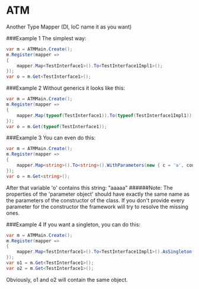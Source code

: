# ATM
Another Type Mapper (DI, IoC  name it as you want)

###Example 1
The simplest way:
```C#
var m = ATMMain.Create();
m.Register(mapper =>
{
    mapper.Map<TestInterface1>().To<TestInterface1Impl1>();
});
var o = m.Get<TestInterface1>();
```

###Example 2
Without generics it looks like this:
```C#
var m = ATMMain.Create();
m.Register(mapper =>
{
    mapper.Map(typeof(TestInterface1)).To(typeof(TestInterface1Impl1));
});
var o = m.Get(typeof(TestInterface1));
```

###Example 3
You can even do this:
```C#
var m = ATMMain.Create();
m.Register(mapper =>
{
    mapper.Map<string>().To<string>().WithParameters(new { c = 'a', count = 5 });
});
var o = m.Get<string>();
```
After that variable 'o' contains this string: "aaaaa"
######Note: The properties of the 'parameter object' should have exactly the same name as the parameters of the constructor of the class. If you don't provide every parameter for the constructor the framework will try to resolve the missing ones.

###Example 4
If you want a singleton, you can do this:
```C#
var m = ATMMain.Create();
m.Register(mapper =>
{
    mapper.Map<TestInterface1>().To<TestInterface1Impl1>().AsSingleton();
});
var o1 = m.Get<TestInterface1>();
var o2 = m.Get<TestInterface1>();
```
Obviously, o1 and o2 will contain the same object.
